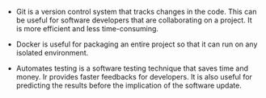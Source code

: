* Git is a version control system that tracks changes in the code. This can be useful for software developers that are collaborating on a project. It is more efficient and less time-consuming.

* Docker is useful for packaging an entire project so that it can run on any isolated environment. 

* Automates testing is a software testing technique that saves time and money. Ir provides faster feedbacks for developers. It is also useful for predicting the results before the implication of the software update.  